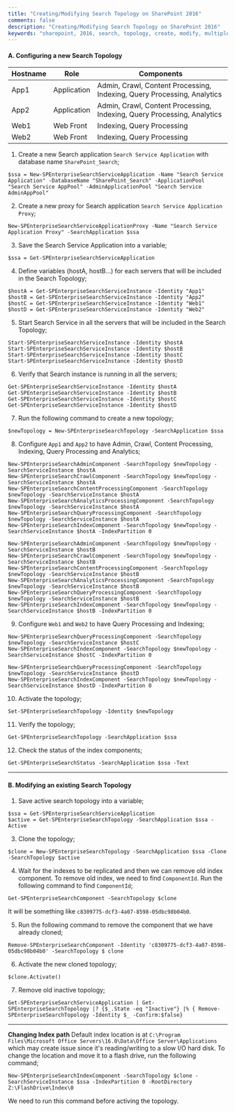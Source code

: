 ```yaml
---
title: "Creating/Modifying Search Topology on SharePoint 2016"
comments: false
description: "Creating/Modifying Search Topology on SharePoint 2016"
keywords: "sharepoint, 2016, search, topology, create, modify, multiple, search, servers"
---
```


#### A. Configuring a new Search Topology

| Hostname | Role        | Components                                                              |
|----------|-------------|-------------------------------------------------------------------------|
| App1     | Application | Admin, Crawl, Content Processing, Indexing, Query Processing, Analytics |
| App2     | Application | Admin, Crawl, Content Processing, Indexing, Query Processing, Analytics |
| Web1     | Web Front   | Indexing, Query Processing                                              |
| Web2     | Web Front   | Indexing, Query Processing                                              |


1. Create a new Search application `Search Service Application` with database name `SharePoint_Search`; 
```
$ssa = New-SPEnterpriseSearchServiceApplication -Name "Search Service Application" -DatabaseName "SharePoint_Search" -ApplicationPool "Search Service AppPool" -AdminApplicationPool "Search Service AdminAppPool"
```

2. Create a new proxy for Search application `Search Service Application Proxy`; 
```
New-SPEnterpriseSearchServiceApplicationProxy -Name "Search Service Application Proxy" -SearchApplication $ssa
```

3. Save the Search Service Application into a variable;
```
$ssa = Get-SPEnterpriseSearchServiceApplication
```

4. Define variables (hostA, hostB...) for each servers that will be included in the Search Topology;
```
$hostA = Get-SPEnterpriseSearchServiceInstance -Identity "App1"
$hostB = Get-SPEnterpriseSearchServiceInstance -Identity "App2"
$hostC = Get-SPEnterpriseSearchServiceInstance -Identity "Web1"
$hostD = Get-SPEnterpriseSearchServiceInstance -Identity "Web2"
```

5. Start Search Service in all the servers that will be included in the Search Topology;
```
Start-SPEnterpriseSearchServiceInstance -Identity $hostA
Start-SPEnterpriseSearchServiceInstance -Identity $hostB
Start-SPEnterpriseSearchServiceInstance -Identity $hostC
Start-SPEnterpriseSearchServiceInstance -Identity $hostD
```

6. Verify that Search instance is running in all the servers;
```
Get-SPEnterpriseSearchServiceInstance -Identity $hostA
Get-SPEnterpriseSearchServiceInstance -Identity $hostB
Get-SPEnterpriseSearchServiceInstance -Identity $hostC
Get-SPEnterpriseSearchServiceInstance -Identity $hostD
```

7. Run the following command to create a new topology;
```
$newTopology = New-SPEnterpriseSearchTopology -SearchApplication $ssa
```

8. Configure `App1` and `App2` to have Admin, Crawl, Content Processing, Indexing, Query Processing and Analytics;
```
New-SPEnterpriseSearchAdminComponent -SearchTopology $newTopology -SearchServiceInstance $hostA
New-SPEnterpriseSearchCrawlComponent -SearchTopology $newTopology -SearchServiceInstance $hostA
New-SPEnterpriseSearchContentProcessingComponent -SearchTopology $newTopology -SearchServiceInstance $hostA
New-SPEnterpriseSearchAnalyticsProcessingComponent -SearchTopology $newTopology -SearchServiceInstance $hostA
New-SPEnterpriseSearchQueryProcessingComponent -SearchTopology $newTopology -SearchServiceInstance $hostA
New-SPEnterpriseSearchIndexComponent -SearchTopology $newTopology -SearchServiceInstance $hostA -IndexPartition 0
```
```
New-SPEnterpriseSearchAdminComponent -SearchTopology $newTopology -SearchServiceInstance $hostB
New-SPEnterpriseSearchCrawlComponent -SearchTopology $newTopology -SearchServiceInstance $hostB
New-SPEnterpriseSearchContentProcessingComponent -SearchTopology $newTopology -SearchServiceInstance $hostB
New-SPEnterpriseSearchAnalyticsProcessingComponent -SearchTopology $newTopology -SearchServiceInstance $hostB
New-SPEnterpriseSearchQueryProcessingComponent -SearchTopology $newTopology -SearchServiceInstance $hostB
New-SPEnterpriseSearchIndexComponent -SearchTopology $newTopology -SearchServiceInstance $hostB -IndexPartition 0
```

9. Configure `Web1` and `Web2` to have Query Processing and Indexing;
```
New-SPEnterpriseSearchQueryProcessingComponent -SearchTopology $newTopology -SearchServiceInstance $hostC
New-SPEnterpriseSearchIndexComponent -SearchTopology $newTopology -SearchServiceInstance $hostC -IndexPartition 0
```
```
New-SPEnterpriseSearchQueryProcessingComponent -SearchTopology $newTopology -SearchServiceInstance $hostD
New-SPEnterpriseSearchIndexComponent -SearchTopology $newTopology -SearchServiceInstance $hostD -IndexPartition 0
```

10. Activate the topology;
```
Set-SPEnterpriseSearchTopology -Identity $newTopology
```

11. Verify the topology;
```
Get-SPEnterpriseSearchTopology -SearchApplication $ssa
```

12. Check the status of the index components;
```
Get-SPEnterpriseSearchStatus -SearchApplication $ssa -Text
```
___

#### B. Modifying an existing Search Topology

1. Save active search topology into a variable;
```
$ssa = Get-SPEnterpriseSearchServiceApplication
$active = Get-SPEnterpriseSearchTopology -SearchApplication $ssa -Active
```

3. Clone the topology;
```
$clone = New-SPEnterpriseSearchTopology -SearchApplication $ssa -Clone -SearchTopology $active
```

4. Wait for the indexes to be replicated and then we can remove old index component. To remove old index, we need to find `ComponentId`. Run the following command to find `ComponentId`;
```
Get-SPEnterpriseSearchComponent -SearchTopology $clone
```
It will be something like `c8309775-dcf3-4a07-8598-05dbc98b04b0`.

5. Run the following command to remove the component that we have already cloned;
```
Remove-SPEnterpriseSearchComponent -Identity 'c8309775-dcf3-4a07-8598-05dbc98b04b0' -SearchTopology $ clone
```

6. Activate the new cloned topology;
```
$clone.Activate()
```

7. Remove old inactive topology;
```
Get-SPEnterpriseSearchServiceApplication | Get-SPEnterpriseSearchTopology |? {$_.State -eq "Inactive"} |% { Remove-SPEnterpriseSearchTopology -Identity $_ -Confirm:$false}
```

___

**Changing Index path**
Default index location is at `C:\Program Files\Microsoft Office Servers\16.0\Data\Office Server\Applications` which may create issue since it's reading/writing to a slow I/O hard disk. To change the location and move it to a flash drive, run the following command;
```
New-SPEnterpriseSearchIndexComponent -SearchTopology $clone -SearchServiceInstance $ssa -IndexPartition 0 -RootDirectory Z:\FlashDrive\Index\0
```
We need to run this command before activing the topology.




